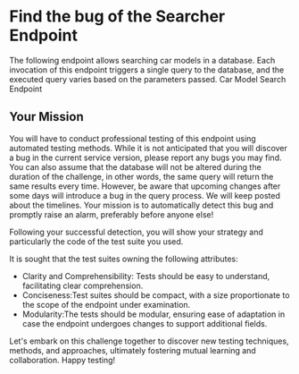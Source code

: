 # Find the bug of the Searcher Endpoint

The following endpoint allows searching car models in a database. Each invocation of this endpoint triggers a single query to the database, and the executed query varies based on the parameters passed.
Car Model Search Endpoint


## Your Mission
You will have to conduct professional testing of this endpoint using automated testing methods. While it is not anticipated that you will discover a bug in the current service version, please report any bugs you may find. You can also assume that the database will not be altered during the duration of the challenge, in other words, the same query will return the same results every time.
However, be aware that upcoming changes after some days will introduce a bug in the query process. We will keep posted about the timelines.
Your mission is to automatically detect this bug and promptly raise an alarm, preferably before anyone else!

Following your successful detection, you will show your strategy and particularly the code of the test suite you used.

It is sought that the test suites owning the following attributes:
- Clarity and Comprehensibility: Tests should be easy to understand, facilitating clear comprehension.
- Conciseness:Test suites should be compact, with a size proportionate to the scope of the endpoint under examination.
- Modularity:The tests should be modular, ensuring ease of adaptation in case the endpoint undergoes changes to support additional fields.

Let's embark on this challenge together to discover new testing techniques, methods, and approaches, ultimately fostering mutual learning and collaboration. Happy testing!
